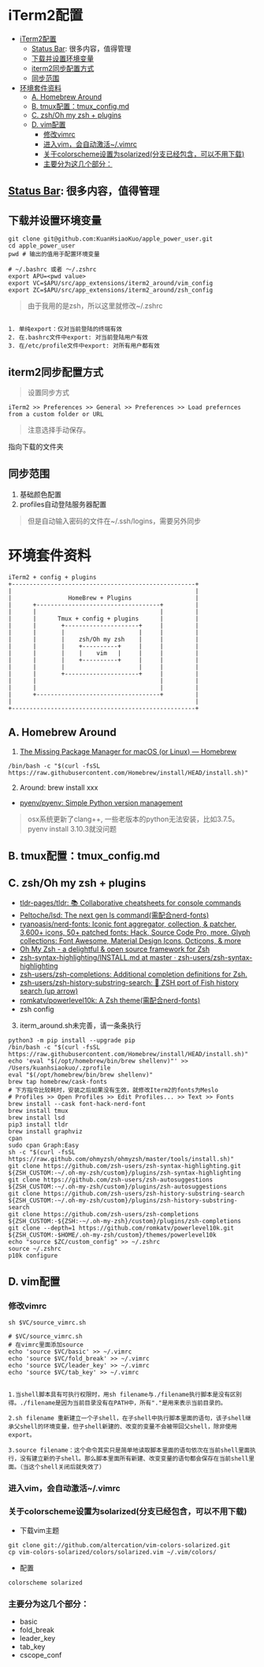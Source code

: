 # iTerm2配置

<!--ts-->
* [iTerm2配置](#iterm2配置)
   * [<a href="https://iterm2.com/documentation-status-bar.html" rel="nofollow">Status Bar</a>: 很多内容，值得管理](#status-bar-很多内容值得管理)
   * [下载并设置环境变量](#下载并设置环境变量)
   * [iterm2同步配置方式](#iterm2同步配置方式)
   * [同步范围](#同步范围)
* [环境套件资料](#环境套件资料)
   * [A. Homebrew Around](#a-homebrew-around)
   * [B. tmux配置：tmux_config.md](#b-tmux配置tmux_configmd)
   * [C. zsh/Oh my zsh + plugins](#c-zshoh-my-zsh--plugins)
   * [D. vim配置](#d-vim配置)
      * [修改vimrc](#修改vimrc)
      * [进入vim，会自动激活~/.vimrc](#进入vim会自动激活vimrc)
      * [关于colorscheme设置为solarized(分支已经包含，可以不用下载)](#关于colorscheme设置为solarized分支已经包含可以不用下载)
      * [主要分为这几个部分：](#主要分为这几个部分)

<!-- Created by https://github.com/ekalinin/github-markdown-toc -->
<!-- Added by: runner, at: Sat Jul 30 03:11:58 UTC 2022 -->

<!--te-->

## [Status Bar](https://iterm2.com/documentation-status-bar.html): 很多内容，值得管理

## 下载并设置环境变量

```shell
git clone git@github.com:KuanHsiaoKuo/apple_power_user.git
cd apple_power_user
pwd # 输出的值用于配置环境变量
```

```shell
# ~/.bashrc 或者 ～/.zshrc
export APU=<pwd value>
export VC=$APU/src/app_extensions/iterm2_around/vim_config
export ZC=$APU/src/app_extensions/iterm2_around/zsh_config
```

> 由于我用的是zsh，所以这里就修改~/.zshrc

```admonish tip title='三种设置环境变量的区别'

1. 单纯export：仅对当前登陆的终端有效
2. 在.bashrc文件中export: 对当前登陆用户有效
3. 在/etc/profile文件中export: 对所有用户都有效

```

## iterm2同步配置方式

> 设置同步方式
```none
iTerm2 >> Preferences >> General >> Preferences >> Load prefernces from a custom folder or URL
```

> 注意选择手动保存。

指向下载的文件夹

## 同步范围

1. 基础颜色配置
2. profiles自动登陆服务器配置

> 但是自动输入密码的文件在~/.ssh/logins，需要另外同步

# 环境套件资料

```kroki-svgbob
iTerm2 + config + plugins
+----------------------------------------------------+
|                                                    |
|                HomeBrew + Plugins                  |
|      +-----------------------------------+         |
|      |                                   |         |
|      |      Tmux + config + plugins      |         |
|      |       +---------------------+     |         |
|      |       |                     |     |         |
|      |       |    zsh/Oh my zsh    |     |         |
|      |       |    +----------+     |     |         |
|      |       |    |    vim   |     |     |         |
|      |       |    +----------+     |     |         |
|      |       |                     |     |         |
|      |       +---------------------+     |         |
|      |                                   |         |
|      |                                   |         |
|      +-----------------------------------+         |
|                                                    |
+----------------------------------------------------+
```

## A. Homebrew Around

1. [The Missing Package Manager for macOS (or Linux) — Homebrew](https://brew.sh/)

```
/bin/bash -c "$(curl -fsSL https://raw.githubusercontent.com/Homebrew/install/HEAD/install.sh)"
```

2. Around: brew install xxx

- [pyenv/pyenv: Simple Python version management](https://github.com/pyenv/pyenv)

> osx系统更新了clang++, 一些老版本的python无法安装，比如3.7.5。 pyenv install 3.10.3就没问题

## B. tmux配置：tmux_config.md

## C. zsh/Oh my zsh + plugins

- [tldr-pages/tldr: 📚 Collaborative cheatsheets for console commands](https://github.com/tldr-pages/tldr)
- [Peltoche/lsd: The next gen ls command(需配合nerd-fonts)](https://github.com/Peltoche/lsd)
- [ryanoasis/nerd-fonts: Iconic font aggregator, collection, & patcher. 3,600+ icons, 50+ patched fonts: Hack, Source Code Pro, more. Glyph collections: Font Awesome, Material Design Icons, Octicons, & more](https://github.com/ryanoasis/nerd-fonts)
- [Oh My Zsh - a delightful & open source framework for Zsh](https://ohmyz.sh/)
- [zsh-syntax-highlighting/INSTALL.md at master · zsh-users/zsh-syntax-highlighting](https://github.com/zsh-users/zsh-syntax-highlighting/blob/master/INSTALL.md)
- [zsh-users/zsh-completions: Additional completion definitions for Zsh.](https://github.com/zsh-users/zsh-completions)
- [zsh-users/zsh-history-substring-search: 🐠 ZSH port of Fish history search (up arrow)](https://github.com/zsh-users/zsh-history-substring-search)
- [romkatv/powerlevel10k: A Zsh theme(需配合nerd-fonts)](https://github.com/romkatv/powerlevel10k#oh-my-zsh)
- zsh config

3. iterm_around.sh未完善，请一条条执行

```shell
python3 -m pip install --upgrade pip
/bin/bash -c "$(curl -fsSL https://raw.githubusercontent.com/Homebrew/install/HEAD/install.sh)"
echo 'eval "$(/opt/homebrew/bin/brew shellenv)"' >> /Users/kuanhsiaokuo/.zprofile
eval "$(/opt/homebrew/bin/brew shellenv)"
brew tap homebrew/cask-fonts
# 下方指令比较耗时，安装之后如果没有生效，就修改Iterm2的fonts为Meslo
# Profiles >> Open Profiles >> Edit Profiles... >> Text >> Fonts
brew install --cask font-hack-nerd-font
brew install tmux
brew install lsd
pip3 install tldr
brew install graphviz
cpan
sudo cpan Graph:Easy
sh -c "$(curl -fsSL https://raw.github.com/ohmyzsh/ohmyzsh/master/tools/install.sh)"
git clone https://github.com/zsh-users/zsh-syntax-highlighting.git ${ZSH_CUSTOM:-~/.oh-my-zsh/custom}/plugins/zsh-syntax-highlighting
git clone https://github.com/zsh-users/zsh-autosuggestions ${ZSH_CUSTOM:-~/.oh-my-zsh/custom}/plugins/zsh-autosuggestions
git clone https://github.com/zsh-users/zsh-history-substring-search ${ZSH_CUSTOM:-~/.oh-my-zsh/custom}/plugins/zsh-history-substring-search
git clone https://github.com/zsh-users/zsh-completions ${ZSH_CUSTOM:-${ZSH:-~/.oh-my-zsh}/custom}/plugins/zsh-completions
git clone --depth=1 https://github.com/romkatv/powerlevel10k.git ${ZSH_CUSTOM:-$HOME/.oh-my-zsh/custom}/themes/powerlevel10k
echo "source $ZC/custom_config" >> ~/.zshrc
source ~/.zshrc
p10k configure

```

## D. vim配置

### 修改vimrc

```shell
sh $VC/source_vimrc.sh
```

```shell
# $VC/source_vimrc.sh
# 在vimrc里面添加source
echo 'source $VC/basic' >> ~/.vimrc
echo 'source $VC/fold_break' >> ~/.vimrc
echo 'source $VC/leader_key' >> ~/.vimrc
echo 'source $VC/tab_key' >> ~/.vimrc
```

```admonish tip title='source filename 与 sh filename 及./filename执行脚本的区别在那里呢？'

1.当shell脚本具有可执行权限时，用sh filename与./filename执行脚本是没有区别得。./filename是因为当前目录没有在PATH中，所有"."是用来表示当前目录的。

2.sh filename 重新建立一个子shell，在子shell中执行脚本里面的语句，该子shell继承父shell的环境变量，但子shell新建的、改变的变量不会被带回父shell，除非使用export。

3.source filename：这个命令其实只是简单地读取脚本里面的语句依次在当前shell里面执行，没有建立新的子shell。那么脚本里面所有新建、改变变量的语句都会保存在当前shell里面。（当这个shell关闭后就失效了）
```

### 进入vim，会自动激活~/.vimrc

### 关于colorscheme设置为solarized(分支已经包含，可以不用下载)

- 下载vim主题

```
git clone git://github.com/altercation/vim-colors-solarized.git  
cp vim-colors-solarized/colors/solarized.vim ~/.vim/colors/ 
```

- 配置

```
colorscheme solarized 
```

### 主要分为这几个部分：

- basic
- fold_break
- leader_key
- tab_key
- cscope_conf